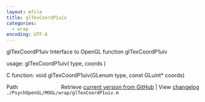```yaml
---
layout: mfile
title: glTexCoordP1uiv
categories:
  - wrap
encoding: UTF-8
---
```


glTexCoordP1uiv  Interface to OpenGL function glTexCoordP1uiv  

usage:  glTexCoordP1uiv( type, coords )  

C function:  void glTexCoordP1uiv(GLenum type, const GLuint\* coords)  


<div class="code_header" style="text-align:right;">
  <span style="float:left;">Path&nbsp;&nbsp;</span> <span class="counter">Retrieve <a href=
  "https://raw.github.com/Psychtoolbox-3/Psychtoolbox-3/beta/./PsychOpenGL/MOGL/wrap/glTexCoordP1uiv.m">current version from GitHub</a> | View <a href=
  "https://github.com/Psychtoolbox-3/Psychtoolbox-3/commits/beta/./PsychOpenGL/MOGL/wrap/glTexCoordP1uiv.m">changelog</a></span>
</div>
<div class="code">
  <code>./PsychOpenGL/MOGL/wrap/glTexCoordP1uiv.m</code>
</div>
